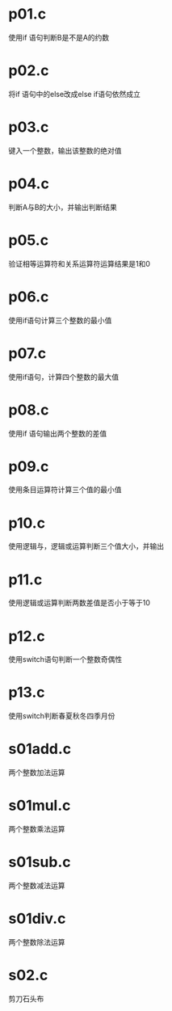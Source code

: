# p01.c
使用if 语句判断B是不是A的约数
# p02.c
将if 语句中的else改成else if语句依然成立
# p03.c
键入一个整数，输出该整数的绝对值
# p04.c
判断A与B的大小，并输出判断结果
# p05.c
验证相等运算符和关系运算符运算结果是1和0
# p06.c
使用if语句计算三个整数的最小值
# p07.c
使用if语句，计算四个整数的最大值
# p08.c
使用if 语句输出两个整数的差值
# p09.c
使用条目运算符计算三个值的最小值
# p10.c
使用逻辑与，逻辑或运算判断三个值大小，并输出
# p11.c
使用逻辑或运算判断两数差值是否小于等于10
# p12.c
使用switch语句判断一个整数奇偶性
# p13.c
使用switch判断春夏秋冬四季月份
# s01add.c
两个整数加法运算
# s01mul.c
两个整数乘法运算
# s01sub.c
两个整数减法运算
# s01div.c
两个整数除法运算
# s02.c
剪刀石头布

